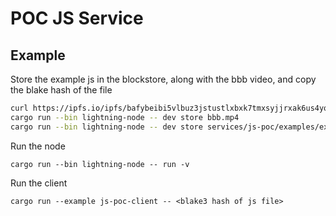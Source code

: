 # POC JS Service

## Example

Store the example js in the blockstore, along with the bbb video, and copy the blake hash of the file

```bash
curl https://ipfs.io/ipfs/bafybeibi5vlbuz3jstustlxbxk7tmxsyjjrxak6us4yqq6z2df3jwidiwi -o bbb.mp4
cargo run --bin lightning-node -- dev store bbb.mp4
cargo run --bin lightning-node -- dev store services/js-poc/examples/example.js
```

Run the node
```
cargo run --bin lightning-node -- run -v
```

Run the client
```
cargo run --example js-poc-client -- <blake3 hash of js file>
```
